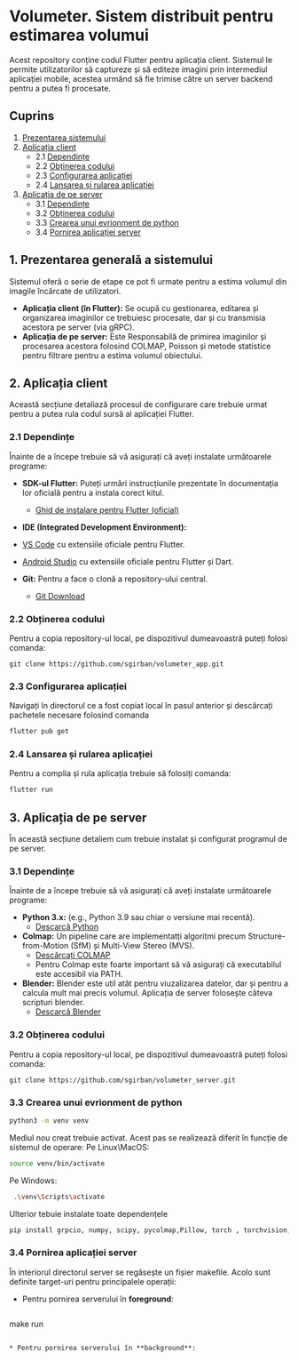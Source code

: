 # Volumeter. Sistem distribuit pentru estimarea volumui
Acest repository conține codul Flutter pentru aplicația client. Sistemul 
le permite utilizatorilor să captureze și să editeze imagini prin intermediul aplicației mobile, acestea urmând să fie 
trimise către un server backend pentru a putea fi procesate.

## Cuprins
1. [Prezentarea sistemului](#1-Prezentarea-generală-a-sistemului)
2. [Aplicația client](#2-Aplicația-client)
   * 2.1 [Dependințe](#21-Dependințe)
   * 2.2 [Obținerea codului](#22-Obținerea-codului)
   * 2.3 [Configurarea aplicației](#23-Configurarea-aplicației)
   * 2.4 [Lansarea și rularea aplicației](#24-Lansarea-și-rularea-aplicației)
3. [Aplicația de pe server](#3-Aplicația-de-pe-server)
   * 3.1 [Dependințe](#31-Dependințe)
   * 3.2 [Obținerea codului](#32-Obținerea-codului)
   * 3.3 [Crearea unui evrionment de python](#33-Crearea-unui-evrionment-de-python)
   * 3.4 [Pornirea aplicației server](#34-Pornirea-aplicației-server)
## 1. Prezentarea generală a sistemului
Sistemul oferă o serie de etape ce pot fi urmate pentru a estima volumul din imagile încărcate de utilizatori.
* **Aplicația client (în Flutter):** Se ocupă cu gestionarea, editarea și organizarea imaginilor ce trebuiesc procesate, dar și
cu transmisia acestora pe server (via gRPC).
* **Aplicația de pe server:** Este Responsabilă de primirea imaginilor și procesarea acestora folosind COLMAP, Poisson și metode statistice pentru filtrare pentru a estima volumul obiectului.
## 2. Aplicația client 
Această secțiune detaliază procesul de configurare care trebuie urmat pentru a putea rula codul sursă
 al aplicației Flutter.
 ### 2.1 Dependințe 
 Înainte de a începe trebuie să vă asigurați că aveți instalate următoarele programe:
 * **SDK-ul Flutter:** Puteți urmări instrucțiunile prezentate în documentația lor oficială pentru a instala corect kitul.
    * [Ghid de instalare pentru Flutter (oficial)](https://docs.flutter.dev/get-started/install)
 * **IDE (Integrated Development Environment):**

  * [VS Code](https://code.visualstudio.com/) cu extensiile oficiale pentru Flutter.

  * [Android Studio](https://developer.android.com/studio) cu extensiile oficiale pentru Flutter și Dart.
* **Git:** Pentru a face o clonă a repository-ului central.

  * [Git Download](https://git-scm.com/downloads)
 ### 2.2 Obținerea codului
 Pentru a copia repository-ul local, pe dispozitivul dumeavoastră puteți folosi comanda:
 ```git
git clone https://github.com/sgirban/volumeter_app.git
```
### 2.3 Configurarea aplicației
Navigați în directorul ce a fost copiat local în pasul anterior și descărcați pachetele necesare folosind comanda 
 ```bash
flutter pub get
```
### 2.4 Lansarea și rularea aplicației
Pentru a complia și rula aplicația trebuie să folosiți comanda:
 ```bash
flutter run
```
## 3. Aplicația de pe server
În această secțiune detaliem cum trebuie instalat și configurat programul de pe server.
### 3.1 Dependințe
 Înainte de a începe trebuie să vă asigurați că aveți instalate următoarele programe:
 * **Python 3.x:** (e.g., Python 3.9 sau chiar o versiune mai recentă).
    * [Descarcă Python](https://www.python.org/downloads/)
* **Colmap:** Un pipeline care are implementatți algoritmi precum Structure-from-Motion (SfM) și Multi-View Stereo (MVS).  
    * [Descărcați COLMAP](https://colmap.github.io/install.html) 
    * Pentru Colmap este foarte important să vă asigurați că executabilul este accesibil via PATH.
* **Blender:** Blender este util atât pentru viuzalizarea datelor, dar și pentru a calcula mult mai precis volumul. Aplicația de server folosește câteva scripturi blender.
  * [Descarcă Blender](https://www.blender.org/download/)
### 3.2 Obținerea codului
 Pentru a copia repository-ul local, pe dispozitivul dumeavoastră puteți folosi comanda:
 ```git
git clone https://github.com/sgirban/volumeter_server.git
```
### 3.3 Crearea unui evrionment de python
```bash
python3 -m venv venv
```
Mediul nou creat trebuie activat. Acest pas se realizează diferit în funcție de sistemul de operare:
Pe Linux\MacOS:
```bash
source venv/bin/activate
```
Pe Windows:
```bash
 .\venv\Scripts\activate
```
Ulterior tebuie instalate toate dependențele 
```bash
pip install grpcio, numpy, scipy, pycolmap,Pillow, torch , torchvision, logger, pathlib
```
###  3.4 Pornirea aplicației server
În interiorul directorul server se regăsește un fișier makefile. Acolo sunt definite target-uri pentru principalele operații:
* Pentru pornirea serverului în **foreground**:
  ```bash
 make run
```

* Pentru pornirea serverului în **background**:
